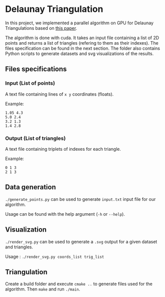 # Delaunay Triangulation

In this project, we implemented a parallel algorithm on GPU for Delaunay Triangulations based on [this paper](https://membres-ljk.imag.fr/Christophe.Picard/teaching/gp-gpu/References/lee-1997-IEEE.pdf).

The algorithm is done with cuda. It takes an input file containing a list of 2D points and returns a list of triangles (refering to them as their indexes). The files specification can be found in the next section. The folder also contains Python scripts to generate datasets and svg visualizations of the results.

## Files specifications

### Input (List of points)

A text file containing lines of `x y` coordinates (floats).

Example:
```
1.05 4.3
5.0 2.4
3.2 1.3
1.4 2.8
```

### Output (List of triangles)

A text file containing triplets of indexes for each triangle.

Example:
```
0 1 3
2 1 3
```

## Data generation

`./generate_points.py` can be used to generate `input.txt` input file for our algorithm.

Usage can be found with the help argument (`-h` or `--help`).

## Visualization

`./render_svg.py` can be used to generate a `.svg` output for a given dataset and triangles.

Usage : `./render_svg.py coords_list trig_list`

## Triangulation

Create a build folder and execute `cmake ..` to generate files used for the algorithm. Then `make` and run `./main`.